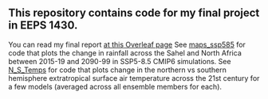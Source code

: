 ## This repository contains code for my final project in EEPS 1430.
You can read my final report [at this Overleaf page](https://www.overleaf.com/read/wtvzvgnqxqrr)
See [maps_ssp585](https://github.com/austinbennysmith/CMIP6/blob/main/EEPS_1430/maps_ssp585.ipynb) for code that plots the change in rainfall across the Sahel and North Africa between 2015-19 and 2090-99 in SSP5-8.5 CMIP6 simulations. See [N_S_Temps](https://github.com/austinbennysmith/CMIP6/tree/main/EEPS_1430/N_S_Temps) for code that plots change in the northern vs southern hemisphere extratropical surface air temperature across the 21st century for a few models (averaged across all ensemble members for each).
